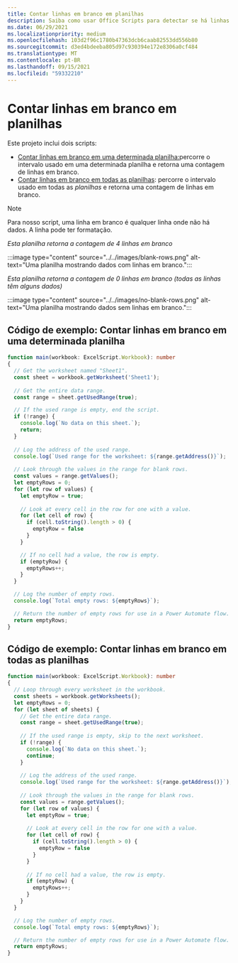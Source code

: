 ```yaml
---
title: Contar linhas em branco em planilhas
description: Saiba como usar Office Scripts para detectar se há linhas em branco em vez de dados em planilhas e, em seguida, relatar a contagem de linhas em branco a ser usada em um fluxo Power Automate.
ms.date: 06/29/2021
ms.localizationpriority: medium
ms.openlocfilehash: 103d2f96c1780b47363dcb6caab82553dd556b80
ms.sourcegitcommit: d3ed4bdeeba805d97c930394e172e8306a0cf484
ms.translationtype: MT
ms.contentlocale: pt-BR
ms.lasthandoff: 09/15/2021
ms.locfileid: "59332210"
---
```

# <a name="count-blank-rows-on-sheets"></a>Contar linhas em branco em planilhas

Este projeto inclui dois scripts:

* [Contar linhas em branco em uma determinada planilha:](#sample-code-count-blank-rows-on-a-given-sheet)percorre o intervalo usado em uma determinada planilha e retorna uma contagem de linhas em branco.
* [Contar linhas em branco em todas as planilhas](#sample-code-count-blank-rows-on-all-sheets): percorre o intervalo usado em todas as _planilhas_ e retorna uma contagem de linhas em branco.

> [!NOTE]
> Para nosso script, uma linha em branco é qualquer linha onde não há dados. A linha pode ter formatação.

_Esta planilha retorna a contagem de 4 linhas em branco_

:::image type="content" source="../../images/blank-rows.png" alt-text="Uma planilha mostrando dados com linhas em branco.":::

_Esta planilha retorna a contagem de 0 linhas em branco (todas as linhas têm alguns dados)_

:::image type="content" source="../../images/no-blank-rows.png" alt-text="Uma planilha mostrando dados sem linhas em branco.":::

## <a name="sample-code-count-blank-rows-on-a-given-sheet"></a>Código de exemplo: Contar linhas em branco em uma determinada planilha

```TypeScript
function main(workbook: ExcelScript.Workbook): number
{
  // Get the worksheet named "Sheet1".
  const sheet = workbook.getWorksheet('Sheet1'); 
  
  // Get the entire data range.
  const range = sheet.getUsedRange(true);

  // If the used range is empty, end the script.
  if (!range) {
    console.log(`No data on this sheet.`);
    return;
  }
  
  // Log the address of the used range.
  console.log(`Used range for the worksheet: ${range.getAddress()}`);
    
  // Look through the values in the range for blank rows.
  const values = range.getValues();
  let emptyRows = 0;
  for (let row of values) {
    let emptyRow = true;
    
    // Look at every cell in the row for one with a value.
    for (let cell of row) {
      if (cell.toString().length > 0) {
        emptyRow = false
      }
    }

    // If no cell had a value, the row is empty.
    if (emptyRow) {
      emptyRows++;
    }
  }

  // Log the number of empty rows.
  console.log(`Total empty rows: ${emptyRows}`);

  // Return the number of empty rows for use in a Power Automate flow.
  return emptyRows;
}
```

## <a name="sample-code-count-blank-rows-on-all-sheets"></a>Código de exemplo: Contar linhas em branco em todas as planilhas

```TypeScript
function main(workbook: ExcelScript.Workbook): number
{
  // Loop through every worksheet in the workbook.
  const sheets = workbook.getWorksheets();
  let emptyRows = 0;
  for (let sheet of sheets) {     
    // Get the entire data range.
    const range = sheet.getUsedRange(true);
  
    // If the used range is empty, skip to the next worksheet.
    if (!range) {
      console.log(`No data on this sheet.`);
      continue;
    }
    
    // Log the address of the used range.
    console.log(`Used range for the worksheet: ${range.getAddress()}`);
      
    // Look through the values in the range for blank rows.
    const values = range.getValues();
    for (let row of values) {
      let emptyRow = true;
      
      // Look at every cell in the row for one with a value.
      for (let cell of row) {
        if (cell.toString().length > 0) {
          emptyRow = false
        }
      }
  
      // If no cell had a value, the row is empty.
      if (emptyRow) {
        emptyRows++;
      }
    }
  }

  // Log the number of empty rows.
  console.log(`Total empty rows: ${emptyRows}`);

  // Return the number of empty rows for use in a Power Automate flow.
  return emptyRows;
}
```
